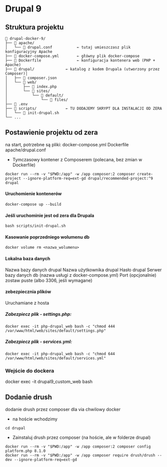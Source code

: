 # Drupal 9

## Struktura projektu
```
📁 drupal-docker-9/
├── 📁 apache/
│   └── 📄 drupal.conf           ← tutaj umieszczasz plik konfiguracyjny Apache
├── 📄 docker-compose.yml        ← główny plik docker-compose
├── 📄 Dockerfile                ← konfiguracja kontenera web (PHP + Apache)
├── 📁 drupal/              ← katalog z kodem Drupala (utworzony przez Composer)│   
│   ├── 📄 composer.json
│   └── 📁 web/
│       ├── 📄 index.php
│       └── 📁 sites/
│           └── 📁 default/
│               └── 📁 files/
├── 📄 .env
├── 📁 scripts/             ← TU DODAJEMY SKRYPT DLA INSTALACJI OD ZERA
│   └── 📄 init-drupal.sh  
└── ...
```
## Postawienie projektu od zera 

na start, potrzebne są pliki:
docker-compose.yml
Dockerfile
apache/drupal.conf


- Tymczasowy kontener z Composerem (polecana, bez zmian w Dockerfile)

```
docker run --rm -v "$PWD:/app" -w /app composer:2 composer create-project --ignore-platform-req=ext-gd drupal/recommended-project:^9 drupal
```

#### Uruchomienie kontenerów

```
docker-compose up --build
```

#### Jeśli uruchominie jest od zera dla Drupala

```
bash scripts/init-drupal.sh
```

#### Kasowanie poprzedniego wolumenu db

```
docker volume rm <nazwa_wolumenu>
```

#### Lokalna baza danych

Nazwa bazy danych	    drupal
Nazwa użytkownika	    drupal
Hasło	                drupal
Serwer bazy danych	    db (nazwa usługi z docker-compose.yml)
Port (opcjonalnie)	zostaw puste (albo 3306, jeśli wymagane)

#### zebezpiecznia plików 

Uruchamiane z hosta

##### Zabezpiecz plik - settings.php:

```
docker exec -it php-drupal_web bash -c "chmod 444 /var/www/html/web/sites/default/settings.php"
```

##### Zabezpiecz plik - services.yml:

```
docker exec -it php-drupal_web bash -c "chmod 644 /var/www/html/web/sites/default/services.yml"
```

### Wejście do dockera

docker exec -it drupal9_custom_web bash

## Dodanie drush

dodanie drush przez composer dla via chwilowy docker
- na hoście wchodzimy
```
cd drupal
```
- Zainstaluj drush przez composer (na hoście, ale w folderze drupal)
```
docker run --rm -v "$PWD:/app" -w /app composer:2 composer config platform.php 8.1.0
docker run --rm -v "$PWD:/app" -w /app composer require drush/drush --dev --ignore-platform-req=ext-gd
```